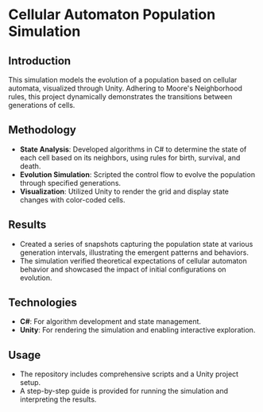 # Cellular Automaton Population Simulation

## Introduction
This simulation models the evolution of a population based on cellular automata, visualized through Unity. Adhering to Moore's Neighborhood rules, this project dynamically demonstrates the transitions between generations of cells.

## Methodology
- **State Analysis**: Developed algorithms in C# to determine the state of each cell based on its neighbors, using rules for birth, survival, and death.
- **Evolution Simulation**: Scripted the control flow to evolve the population through specified generations.
- **Visualization**: Utilized Unity to render the grid and display state changes with color-coded cells.

## Results
- Created a series of snapshots capturing the population state at various generation intervals, illustrating the emergent patterns and behaviors.
- The simulation verified theoretical expectations of cellular automaton behavior and showcased the impact of initial configurations on evolution.

## Technologies
- **C#**: For algorithm development and state management.
- **Unity**: For rendering the simulation and enabling interactive exploration.

## Usage
- The repository includes comprehensive scripts and a Unity project setup.
- A step-by-step guide is provided for running the simulation and interpreting the results.
